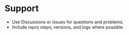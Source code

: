 # Support

- Use Discussions or Issues for questions and problems.
- Include repro steps, versions, and logs where possible.
